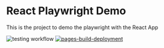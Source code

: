 # React Playwright Demo
This is the project to demo the playwright with the React App

![testing workflow](https://github.com/jerseysu/playwright-demo/actions/workflows/playwright.yml/badge.svg)
[![pages-build-deployment](https://github.com/jerseysu/react-playwright-demo/actions/workflows/pages/pages-build-deployment/badge.svg?branch=main)](https://github.com/jerseysu/react-playwright-demo/actions/workflows/pages/pages-build-deployment)